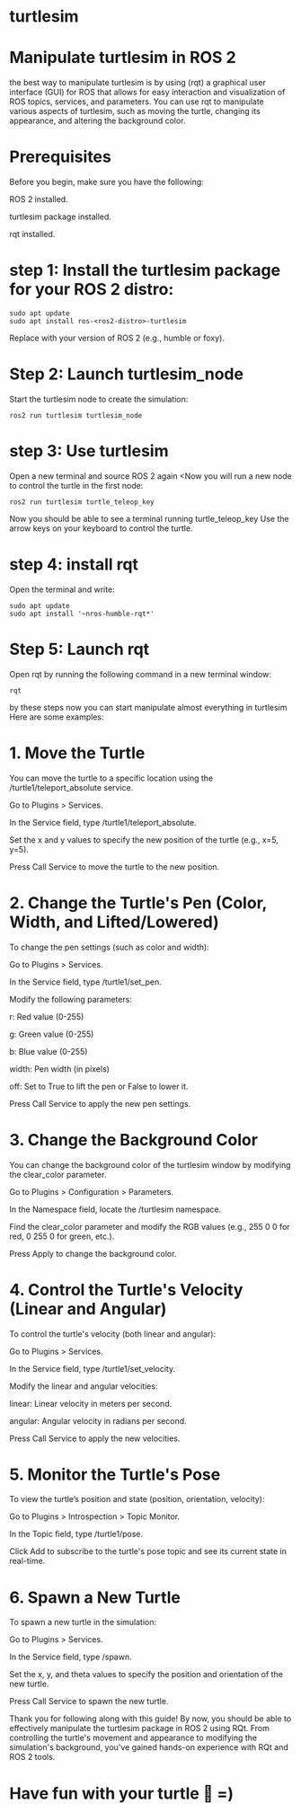 # turtlesim

# Manipulate turtlesim in ROS 2
the best way to manipulate turtlesim is by using (rqt) a graphical user interface (GUI) for ROS that allows for easy interaction and visualization of ROS topics, services, and parameters. You can use rqt to manipulate various aspects of turtlesim, such as moving the turtle, changing its appearance, and altering the background color.


# Prerequisites
Before you begin, make sure you have the following:

ROS 2 installed.

turtlesim package installed.

rqt installed.


# step 1: Install the turtlesim package for your ROS 2 distro:

    sudo apt update
    sudo apt install ros-<ros2-distro>-turtlesim
    
Replace <ros2-distro> with your version of ROS 2 (e.g., humble or foxy).


# Step 2: Launch turtlesim_node
Start the turtlesim node to create the simulation:

    ros2 run turtlesim turtlesim_node

# step 3: Use turtlesim
Open a new terminal and source ROS 2 again <Now you will run a new node to control the turtle in the first node:

    ros2 run turtlesim turtle_teleop_key    

Now you should be able to see a terminal running turtle_teleop_key Use the arrow keys on your keyboard to control the turtle.


# step 4: install rqt 

Open the terminal and write:

    sudo apt update
    sudo apt install '~nros-humble-rqt*'

# Step 5: Launch rqt
Open rqt by running the following command in a new terminal window:

    rqt

by these steps now you can start manipulate almost everything in turtlesim Here are some examples:


# 1. Move the Turtle
You can move the turtle to a specific location using the /turtle1/teleport_absolute service.

Go to Plugins > Services.

In the Service field, type /turtle1/teleport_absolute.

Set the x and y values to specify the new position of the turtle (e.g., x=5, y=5).

Press Call Service to move the turtle to the new position.


# 2. Change the Turtle's Pen (Color, Width, and Lifted/Lowered)
To change the pen settings (such as color and width):

Go to Plugins > Services.

In the Service field, type /turtle1/set_pen.

Modify the following parameters:

r: Red value (0-255)

g: Green value (0-255)

b: Blue value (0-255)

width: Pen width (in pixels)

off: Set to True to lift the pen or False to lower it.

Press Call Service to apply the new pen settings.


# 3. Change the Background Color
You can change the background color of the turtlesim window by modifying the clear_color parameter.

Go to Plugins > Configuration > Parameters.

In the Namespace field, locate the /turtlesim namespace.

Find the clear_color parameter and modify the RGB values (e.g., 255 0 0 for red, 0 255 0 for green, etc.).

Press Apply to change the background color.


# 4. Control the Turtle's Velocity (Linear and Angular)
To control the turtle's velocity (both linear and angular):

Go to Plugins > Services.

In the Service field, type /turtle1/set_velocity.

Modify the linear and angular velocities:

linear: Linear velocity in meters per second.

angular: Angular velocity in radians per second.

Press Call Service to apply the new velocities.


# 5. Monitor the Turtle's Pose
To view the turtle’s position and state (position, orientation, velocity):

Go to Plugins > Introspection > Topic Monitor.

In the Topic field, type /turtle1/pose.

Click Add to subscribe to the turtle's pose topic and see its current state in real-time.


# 6. Spawn a New Turtle
To spawn a new turtle in the simulation:

Go to Plugins > Services.

In the Service field, type /spawn.

Set the x, y, and theta values to specify the position and orientation of the new turtle.

Press Call Service to spawn the new turtle.


Thank you for following along with this guide! By now, you should be able to effectively manipulate the turtlesim package in ROS 2 using RQt. From controlling the turtle's movement and appearance to modifying the simulation's background, you've gained hands-on experience with RQt and ROS 2 tools.

# Have fun with your turtle 🐢 =) 
